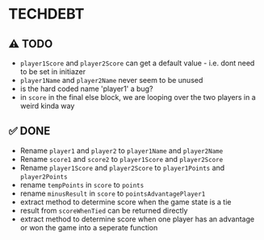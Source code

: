 #  TECHDEBT

## ⚠️ TODO
- `player1Score` and `player2Score` can get a default value - i.e. dont need to be set in initiazer
- `player1Name` and `player2Name` never seem to be unused
- is the hard coded name 'player1' a bug? 
- in `score` in the final else block, we are looping over the two players in a weird kinda way
 
## ✅ DONE
- Rename `player1` and `player2` to `player1Name` and `player2Name`
- Rename `score1` and `score2` to `player1Score` and `player2Score`
- Rename `player1Score` and `player2Score` to `player1Points` and `player2Points` 
- rename `tempPoints` in `score` to `points`
- rename `minusResult` in `score` to `pointsAdvantagePlayer1`
- extract method to determine score when the game state is a tie
- result from `scoreWhenTied` can be returned directly
- extract method to determine score when one player has an advantage or won the game into a seperate function

